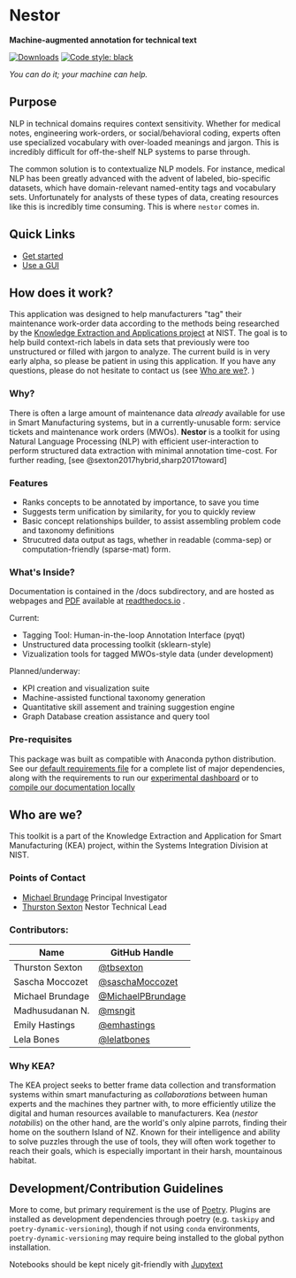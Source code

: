 # Nestor

**Machine-augmented annotation for technical text**

[![Downloads](https://pepy.tech/badge/nist-nestor)](https://pepy.tech/project/nist-nestor)
[![Code style: black](https://img.shields.io/badge/code%20style-black-000000.svg)](https://github.com/psf/black)

*You can do it; your machine can help.*

## Purpose

NLP in technical domains requires context sensitivity.
Whether for medical notes, engineering work-orders, or social/behavioral coding, experts often use specialized vocabulary with over-loaded meanings and jargon.
This is incredibly difficult for off-the-shelf NLP systems to parse through.   

The common solution is to contextualize NLP models.
For instance, medical NLP has been greatly advanced with the advent of labeled, bio-specific datasets, which have domain-relevant named-entity tags and vocabulary sets. 
Unfortunately for analysts of these types of data, creating resources like this is incredibly time consuming. 
This is where `nestor` comes in. 

## Quick Links

- [Get started](docs/getting-started.md)
- [Use a GUI](docs/gui-links.md)

## How does it work? 


This application was designed to help manufacturers "tag" their maintenance work-order data according to the methods being researched by the [Knowledge Extraction and Applications project](https://www.nist.gov/programs-projects/knowledge-extraction-and-application-manufacturing-operations) at NIST.
The goal is to help  build context-rich labels in data sets that previously were too unstructured or filled with jargon to analyze.
The current build is in very early alpha, so please be patient in using this application. If you have any questions, please do not hesitate to contact us (see [Who are we?](#who-are-we). ) 

### Why?

There is often a large amount of maintenance data *already* available for use in Smart Manufacturing systems, but in a currently-unusable form: service tickets and maintenance work orders (MWOs).
**Nestor** is a toolkit for using Natural Language Processing (NLP) with efficient user-interaction to perform structured data extraction with minimal annotation time-cost. 
For further reading, [see @sexton2017hybrid,sharp2017toward] 

### Features


-   Ranks concepts to be annotated by importance, to save you time
-   Suggests term unification by similarity, for you to quickly review
-   Basic concept relationships builder, to assist assembling problem
    code and taxonomy definitions
-   Strucutred data output as tags, whether in readable (comma-sep) or
    computation-friendly (sparse-mat) form.

### What's Inside?

Documentation is contained in the /docs subdirectory, and are hosted as
webpages and
[PDF](https://media.readthedocs.org/pdf/nestor/latest/nestor.pdf)
available at [readthedocs.io](https://nestor.readthedocs.io/en/latest/)
.

Current:

-   Tagging Tool: Human-in-the-loop Annotation Interface (pyqt)
-   Unstructured data processing toolkit (sklearn-style)
-   Vizualization tools for tagged MWOs-style data (under development)

Planned/underway:

-   KPI creation and visualization suite
-   Machine-assisted functional taxonomy generation
-   Quantitative skill assement and training suggestion engine
-   Graph Database creation assistance and query tool

### Pre-requisites

This package was built as compatible with Anaconda python distribution.
See our [default requirements file](https://github.com/usnistgov/nestor/blob/master/requirements/defaults.txt) for a complete list of major dependencies, along with the requirements to run our [experimental dashboard](https://github.com/usnistgov/nestor/blob/master/requirements/dash.txt) or to [compile our documentation locally](https://github.com/usnistgov/nestor/blob/master/requirements/docs.txt)


## Who are we?


This toolkit is a part of the Knowledge Extraction and Application for Smart Manufacturing (KEA) project, within the Systems Integration Division at NIST. 

### Points of Contact

-   [Michael Brundage](https://www.nist.gov/people/michael-p-brundage)
    Principal Investigator
-   [Thurston Sexton](https://www.nist.gov/people/thurston-sexton) Nestor Technical Lead

### Contributors:
Name             |   GitHub Handle
---              |   ---
Thurston Sexton  |   [@tbsexton](https://github.com/tbsexton)
Sascha Moccozet  |   [@saschaMoccozet](https://github.com/saschaMoccozet)
Michael Brundage |   [@MichaelPBrundage](https://github.com/MichaelPBrundage)
Madhusudanan N.  |   [@msngit](https://github.com/msngit)
Emily Hastings   |   [@emhastings](https://github.com/emhastings)
Lela Bones       |   [@lelatbones](https://github.com/lelatbones)

### Why KEA?

The KEA project seeks to better frame data collection and transformation systems within smart manufacturing as *collaborations* between human experts and the machines they partner with, to more efficiently utilize the digital and human resources available to manufacturers.
Kea (*nestor notabilis*) on the other hand, are the world's only alpine parrots, finding their home on the southern Island of NZ.
Known for their intelligence and ability to solve puzzles through the use of tools, they will often work together to reach their goals, which is especially important in their harsh, mountainous habitat. 

## Development/Contribution Guidelines
More to come, but primary requirement is the use of [Poetry](https://python-poetry.org/). 
Plugins are installed as development dependencies through poetry (e.g. `taskipy` and `poetry-dynamic-versioning`), though if not using `conda` environments, `poetry-dynamic-versioning` may require being installed to the global python installation. 

Notebooks should be kept nicely git-friendly with [Jupytext](https://github.com/mwouts/jupytext)

